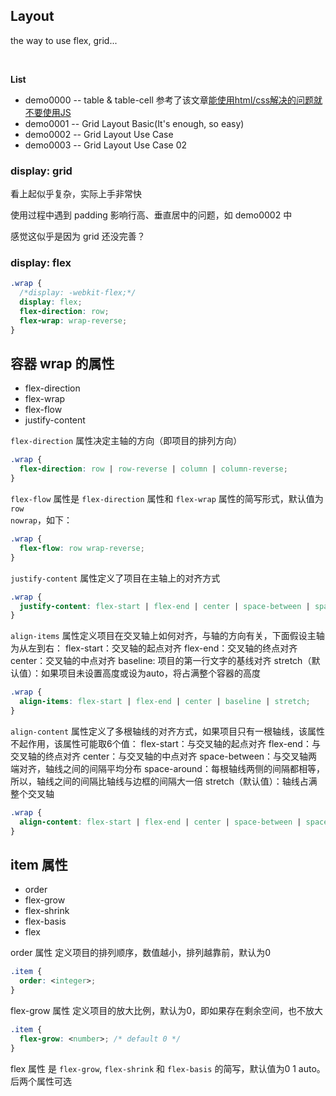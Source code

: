 ## Layout

the way to use flex, grid...

&nbsp;

**List**

* demo0000 -- table & table-cell 参考了该文章[能使用html/css解决的问题就不要使用JS](https://zhuanlan.zhihu.com/p/26138999)
* demo0001 -- Grid Layout Basic(It's enough, so easy)
* demo0002 -- Grid Layout Use Case
* demo0003 -- Grid Layout Use Case 02


### display: grid

看上起似乎复杂，实际上手非常快

使用过程中遇到 padding 影响行高、垂直居中的问题，如 demo0002 中

感觉这似乎是因为 grid 还没完善？


### display: flex


```css
.wrap {
  /*display: -webkit-flex;*/
  display: flex;
  flex-direction: row;
  flex-wrap: wrap-reverse;
}
```
## 容器 wrap 的属性

* flex-direction
* flex-wrap
* flex-flow
* justify-content

<code>flex-direction</code> 属性决定主轴的方向（即项目的排列方向）

```css
.wrap {
  flex-direction: row | row-reverse | column | column-reverse;
}
```


<code>flex-flow</code> 属性是 <code>flex-direction</code> 属性和 <code>flex-wrap</code> 属性的简写形式，默认值为 <code>row nowrap</code>，如下：

```css
.wrap {
  flex-flow: row wrap-reverse;
}
```


<code>justify-content</code> 属性定义了项目在主轴上的对齐方式

```css
.wrap {
  justify-content: flex-start | flex-end | center | space-between | space-around;
}
```


<code>align-items</code> 属性定义项目在交叉轴上如何对齐，与轴的方向有关，下面假设主轴为从左到右：
flex-start：交叉轴的起点对齐
flex-end：交叉轴的终点对齐
center：交叉轴的中点对齐
baseline: 项目的第一行文字的基线对齐
stretch（默认值）：如果项目未设置高度或设为auto，将占满整个容器的高度

```css
.wrap {
  align-items: flex-start | flex-end | center | baseline | stretch;
}
```


<code>align-content</code> 属性定义了多根轴线的对齐方式，如果项目只有一根轴线，该属性不起作用，该属性可能取6个值：
flex-start：与交叉轴的起点对齐
flex-end：与交叉轴的终点对齐
center：与交叉轴的中点对齐
space-between：与交叉轴两端对齐，轴线之间的间隔平均分布
space-around：每根轴线两侧的间隔都相等，所以，轴线之间的间隔比轴线与边框的间隔大一倍
stretch（默认值）：轴线占满整个交叉轴

```css
.wrap {
  align-content: flex-start | flex-end | center | space-between | space-around | stretch;
}
```


## item 属性

* order
* flex-grow
* flex-shrink
* flex-basis
* flex


order 属性
定义项目的排列顺序，数值越小，排列越靠前，默认为0

```css
.item {
  order: <integer>;
}
```


flex-grow 属性
定义项目的放大比例，默认为0，即如果存在剩余空间，也不放大

```css
.item {
  flex-grow: <number>; /* default 0 */
}
```


flex 属性
是 <code>flex-grow</code>, <code>flex-shrink</code> 和 <code>flex-basis</code> 的简写，默认值为0 1 auto。后两个属性可选
